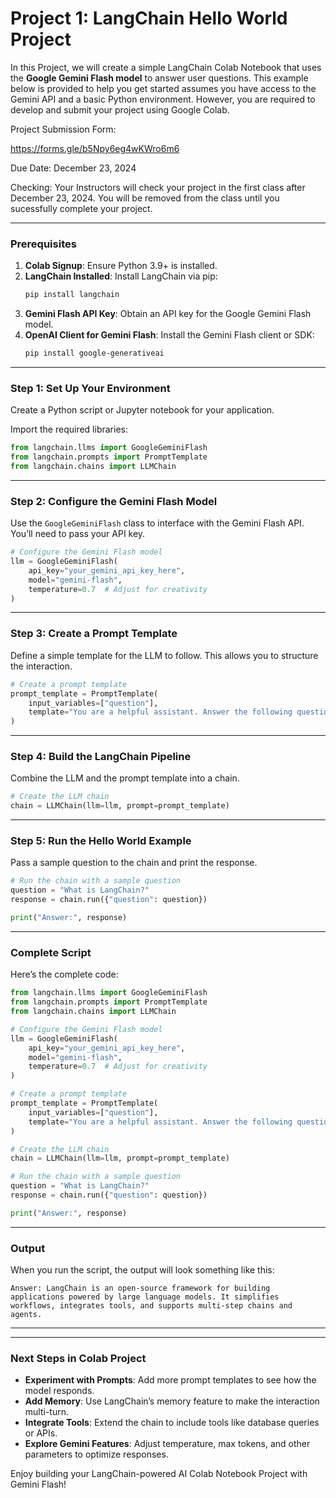 # Project 1: LangChain Hello World Project 

In this Project, we will create a simple LangChain Colab Notebook that uses the **Google Gemini Flash model** to answer user questions. This example below is provided to help you get started assumes you have access to the Gemini API and a basic Python environment. However, you are required to develop and submit your project using Google Colab.

Project Submission Form:

https://forms.gle/b5Npy6eg4wKWro6m6

Due Date: December 23, 2024

Checking: Your Instructors will check your project in the 
first class after December 23, 2024. You will be removed from
the class until you sucessfully complete your project. 

---

### Prerequisites

1. **Colab Signup**: Ensure Python 3.9+ is installed.
2. **LangChain Installed**: Install LangChain via pip:
   ```bash
   pip install langchain
   ```
3. **Gemini Flash API Key**: Obtain an API key for the Google Gemini Flash model.
4. **OpenAI Client for Gemini Flash**: Install the Gemini Flash client or SDK:
   ```bash
   pip install google-generativeai
   ```

---

### Step 1: Set Up Your Environment

Create a Python script or Jupyter notebook for your application.

Import the required libraries:

```python
from langchain.llms import GoogleGeminiFlash
from langchain.prompts import PromptTemplate
from langchain.chains import LLMChain
```

---

### Step 2: Configure the Gemini Flash Model

Use the `GoogleGeminiFlash` class to interface with the Gemini Flash API. You’ll need to pass your API key.

```python
# Configure the Gemini Flash model
llm = GoogleGeminiFlash(
    api_key="your_gemini_api_key_here",
    model="gemini-flash",
    temperature=0.7  # Adjust for creativity
)
```

---

### Step 3: Create a Prompt Template

Define a simple template for the LLM to follow. This allows you to structure the interaction.

```python
# Create a prompt template
prompt_template = PromptTemplate(
    input_variables=["question"],
    template="You are a helpful assistant. Answer the following question:\n\n{question}"
)
```

---

### Step 4: Build the LangChain Pipeline

Combine the LLM and the prompt template into a chain.

```python
# Create the LLM chain
chain = LLMChain(llm=llm, prompt=prompt_template)
```

---

### Step 5: Run the Hello World Example

Pass a sample question to the chain and print the response.

```python
# Run the chain with a sample question
question = "What is LangChain?"
response = chain.run({"question": question})

print("Answer:", response)
```

---

### Complete Script

Here’s the complete code:

```python
from langchain.llms import GoogleGeminiFlash
from langchain.prompts import PromptTemplate
from langchain.chains import LLMChain

# Configure the Gemini Flash model
llm = GoogleGeminiFlash(
    api_key="your_gemini_api_key_here",
    model="gemini-flash",
    temperature=0.7  # Adjust for creativity
)

# Create a prompt template
prompt_template = PromptTemplate(
    input_variables=["question"],
    template="You are a helpful assistant. Answer the following question:\n\n{question}"
)

# Create the LLM chain
chain = LLMChain(llm=llm, prompt=prompt_template)

# Run the chain with a sample question
question = "What is LangChain?"
response = chain.run({"question": question})

print("Answer:", response)
```

---

### Output

When you run the script, the output will look something like this:

```plaintext
Answer: LangChain is an open-source framework for building applications powered by large language models. It simplifies workflows, integrates tools, and supports multi-step chains and agents.
```

---


---

### Next Steps in Colab Project

- **Experiment with Prompts**: Add more prompt templates to see how the model responds.
- **Add Memory**: Use LangChain’s memory feature to make the interaction multi-turn.
- **Integrate Tools**: Extend the chain to include tools like database queries or APIs.
- **Explore Gemini Features**: Adjust temperature, max tokens, and other parameters to optimize responses.

Enjoy building your LangChain-powered AI Colab Notebook Project with Gemini Flash!